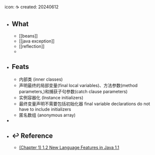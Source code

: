 icon: ☕
created: 20240612

- ## What
  - [[beans]]
  - [[java exception]]
  - [[reflection]]
  -
- ## Feats 
  - 内部类 (inner classes)
  - 声明最终的局部变量(final local variables)、方法参数(method parameters,)和捕获子句参数(catch clause parameters)
  - 实例容器化 (Instance initializers)
  - 最终变量声明不需要包括初始化器 final variable declarations do not have to include initializers
  - 匿名数组 (anonymous array)
-
- ## ↩ Reference
  - [(Chapter 1) 1.2 New Language Features in Java 1.1](https://docstore.mik.ua/orelly/java/langref/ch01_02.htm)